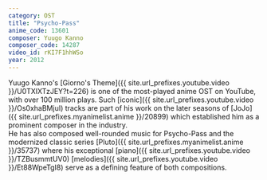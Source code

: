 ```yaml
---
category: OST
title: "Psycho-Pass"
anime_code: 13601
composer: Yuugo Kanno
composer_code: 14287
video_id: rKI7F1hhWSo
year: 2012
---
```

Yuugo Kanno's [Giorno's Theme]({{ site.url_prefixes.youtube.video }}/U0TXIXTzJEY?t=226) is one of the most-played anime OST on YouTube, with over 100 million plays. Such [iconic]({{ site.url_prefixes.youtube.video }}/Os0xhaBMjuI) tracks are part of his work on the later seasons of [JoJo]({{ site.url_prefixes.myanimelist.anime }}/20899) which established him as a prominent composer in the industry.\
He has also composed well-rounded music for Psycho-Pass and the modernized classic series [Pluto]({{ site.url_prefixes.myanimelist.anime }}/35737) where his exceptional [piano]({{ site.url_prefixes.youtube.video }}/TZBusmmtUV0) [melodies]({{ site.url_prefixes.youtube.video }}/Et88WpeTgI8) serve as a defining feature of both compositions.